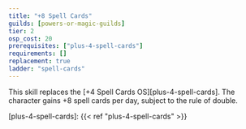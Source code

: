 ```yaml
---
title: "+8 Spell Cards"
guilds: [powers-or-magic-guilds]
tier: 2
osp_cost: 20
prerequisites: ["plus-4-spell-cards"]
requirements: []
replacement: true
ladder: "spell-cards"
---
```

This skill replaces the [+4 Spell Cards OS][plus-4-spell-cards]. The character gains +8 spell cards per day, subject to the rule of double.

[plus-4-spell-cards]: {{< ref "plus-4-spell-cards" >}}